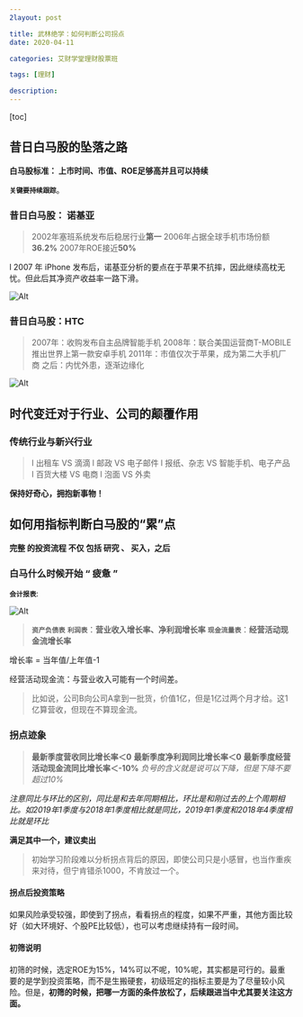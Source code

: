 ```yaml
---
2layout: post

title: 武林绝学：如何判断公司拐点
date: 2020-04-11

categories: 艾财学堂理财股票班

tags: [理财]

description:   
---
```


[toc]


## 昔日白马股的坠落之路

**白马股标准： 上市时间、市值、ROE足够高并且可以持续**

**`关键要持续跟踪`**。

### 昔日白马股： 诺基亚

> 2002年塞班系统发布后稳居行业**第一**
> 2006年占据全球手机市场份额**36.2%**
> 2007年ROE接近**50%**

l 2007 年 iPhone 发布后，诺基亚分析的要点在于苹果不抗摔，因此继续高枕无忧。但此后其净资产收益率一路下滑。

![Alt](https://user-images.githubusercontent.com/35519242/79038507-5c681c00-7c0c-11ea-888f-a833c70ea1e3.png)

### 昔日白马股：HTC

>2007年：收购发布自主品牌智能手机
>2008年：联合美国运营商T-MOBILE推出世界上第一款安卓手机
>2011年：市值仅次于苹果，成为第二大手机厂商
>之后：内忧外患，逐渐边缘化

![Alt](https://user-images.githubusercontent.com/35519242/79038575-df897200-7c0c-11ea-9b34-18dd34ae51ae.png)

## 时代变迁对于行业、公司的颠覆作用

### 传统行业与新兴行业

> l 出租车 VS 滴滴
> l 邮政 VS 电子邮件
> l 报纸、杂志 VS 智能手机、电子产品
> l 百货大楼 VS 电商
> l 泡面 VS 外卖

**保持好奇心，拥抱新事物！**

## 如何用指标判断白马股的“累”点

**完整 的投资流程 不仅 包括 研究 、 买入，之后**

### 白马什么时候开始 “ 疲惫 ” 

**`会计报表`**:

![Alt](https://user-images.githubusercontent.com/35519242/79044987-242c0200-7c3b-11ea-84a6-79caf97972be.png)

> **`资产负债表`**
> **`利润表`**：**营业收入增长率、净利润增长率**
> **`现金流量表`**：**经营活动现金流增长率**

增长率 = 当年值/上年值-1

经营活动现金流：与营业收入可能有一个时间差。

> 比如说，公司B向公司A拿到一批货，价值1亿，但是1亿过两个月才给。这1亿算营收，但现在不算现金流。

### 拐点迹象

> **最新季度营收同比增长率＜0**
> **最新季度净利润同比增长率＜0**
> **最新季度经营活动现金流同比增长率＜-10%**   *负号的含义就是说可以下降，但是下降不要超过10%*

*注意同比与环比的区别，同比是和去年同期相比，环比是和刚过去的上个周期相比。如2019年1季度与2018年1季度相比就是同比，2019年1季度和2018年4季度相比就是环比*

**满足其中一个，建议卖出**

> 初始学习阶段难以分析拐点背后的原因，即使公司只是小感冒，也当作重疾来对待，但宁肯错杀1000，不肯放过一个。

#### 拐点后投资策略

如果风险承受较强，即使到了拐点，看看拐点的程度，如果不严重，其他方面比较好（如大环境好、个股PE比较低），也可以考虑继续持有一段时间。

#### 初筛说明

初筛的时候，选定ROE为15%，14%可以不呢，10%呢，其实都是可行的。最重要的是学到投资策略，而不是生搬硬套，初级班定的指标主要是为了尽量较小风险。但是，**初筛的时候，把哪一方面的条件放松了，后续跟进当中尤其要关注这方面。**